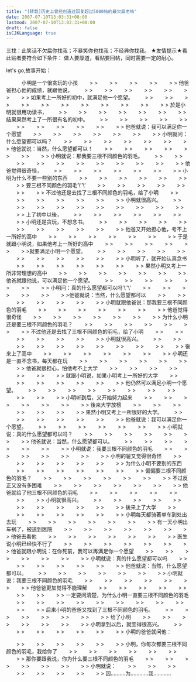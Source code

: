 ```yaml
---
title: "[转载]历史上曾经创造过回复超过5000帖的最欠扁老帖"
date: 2007-07-10T13:03:31+08:00
lastmod: 2007-07-10T13:03:31+08:00
draft: false
isCJKLanguage: true
---
```


三找：此笑话不欠扁你找我；不暴笑你也找我；不经典你找我。
★友情提示★看此贴者要符合如下条件： 做人要厚道，看贴要回帖，同时需要一定的耐心。

let's go,故事开始：

　　　小明是一个很贪玩的小孩 <!--more-->
　　> >
　　> >
　　> >
　　> >
　　> > 他爸爸担心他的成绩，就跟他说，
　　> >
　　> >
　　> >
　　> >
　　> >
　　> >
　　> > 如果考上一所好的初中，就满足他一个愿望。
　　> >
　　> >
　　> >
　　> >
　　> >
　　> >
　　> >
　　> >
　　> >
　　> >
　　> > 於是小明就很用功读书，
　　> >
　　> >
　　> >
　　> >
　　> >
　　> >
　　> > 结果果然考上了一所很有名的初中。
　　> >
　　> >
　　> >
　　> >
　　> >
　　> >
　　> >
　　> >
　　> >
　　> >
　　> > 他爸就说：我可以满足你一个愿望
　　> >
　　> >
　　> >
　　> >
　　> >
　　> >
　　> > 小明就问：什么愿望都可以吗？
　　> >
　　> >
　　> >
　　> >
　　> >
　　> >
　　> > 他爸就说：当然，什么愿望都可以！
　　> >
　　> >
　　> >
　　> >
　　> >
　　> >
　　> > 小明就说：那我要三根不同颜色的羽毛。
　　> >
　　> >
　　> >
　　> >
　　> >
　　> >
　　> >
　　> >
　　> >
　　> >
　　> > 他爸觉得很奇怪，
　　> >
　　> >
　　> >
　　> >
　　> >
　　> >
　　> > 小明为什么不要一些别的东西
　　> >
　　> >
　　> >
　　> >
　　> >
　　> >
　　> > 要三根不同颜色的羽毛’\’’\’
　　> >
　　> >
　　> >
　　> >
　　> >
　　> >
　　> > 不过他还是去找了三根不同颜色的羽毛，给了小明
　　> >
　　> >
　　> >
　　> >
　　> >
　　> >
　　> > 小明就很高兴。
　　> >
　　> >
　　> >
　　> >
　　> >
　　> >
　　> >
　　> >
　　> >
　　> >
　　> > 上了初中以後，
　　> >
　　> >
　　> >
　　> >
　　> >
　　> >
　　> > 小明还是贪玩，不想念书。
　　> >
　　> >
　　> >
　　> >
　　> >
　　> >
　　> >
　　> >
　　> >
　　> >
　　> > 他爸又开始担心他，考不上一所好的高中
　　> >
　　> >
　　> >
　　> >
　　> >
　　> >
　　> > 于是就跟小明说，如果他考上一所好的高中
　　> >
　　> >
　　> >
　　> >
　　> >
　　> >就要满足小明一个愿望。
　　> >
　　> >
　　> >
　　> >
　　> >
　　> >
　　> >
　　> >
　　> >
　　> >
　　> > 小明听了，就开始认真念书
　　> >
　　> >
　　> >
　　> >
　　> >
　　> >
　　> > 果然小明又考上一所非常理想的高中
　　> >
　　> >
　　> >
　　> >
　　> >
　　> >
　　> > 他爸就跟他说，可以满足他一个愿望。
　　> >
　　> >
　　> >
　　> >
　　> >
　　> >
　　> > 小明问：真的什么愿望都可以吗’\’’\’
　　> >
　　> >
　　> >
　　> >
　　> >
　　> >他爸就说：当然，什么愿望都可以
　　> >
　　> >
　　> >
　　> >
　　> >
　　> >
　　> > 小明就跟他爸说：那我要三根不同颜色的羽毛
　　> >
　　> >
　　> >
　　> >
　　> >
　　> >
　　> > 他爸觉得很奇怪
　　> >
　　> >
　　> >
　　> >
　　> >
　　> >
　　> > 为什么小明还是要三根不同颜色的羽毛？
　　> >
　　> >
　　> >
　　> >
　　> >
　　> >
　　> > 不过他还是去找了三根不同颜色的羽毛，给了小明
　　> >
　　> >
　　> >
　　> >
　　> >
　　> >
　　> > 小明就很高兴。
　　> >
　　> >
　　> >
　　> >
　　> >
　　> >
　　> >
　　> >
　　> >
　　> >
　　> > 後来上了高中
　　> >
　　> >
　　> >
　　> >
　　> >
　　> >
　　> > 小明还是一直不念书，每天都在玩
　　> >
　　> >
　　> >
　　> >
　　> >
　　> >
　　> > 他爸就很担心，怕他考不上大学
　　> >
　　> >
　　> >
　　> >
　　> >
　　> >
　　> > 就跟小明说，如果小明考上一所好的大学
　　> >
　　> >
　　> >
　　> >
　　> >
　　> >
　　> > 他仍然可以满足小明一个愿望。
　　> >
　　> >
　　> >
　　> >
　　> >
　　> >
　　> >
　　> >
　　> >
　　> >
　　> > 小明听到后，又开始努力起来
　　> >
　　> >
　　> >
　　> >
　　> >
　　> >
　　> > 後来大学放榜
　　> >
　　> >
　　> >
　　> >
　　> >
　　> >
　　> > 果然小明又考上一所很好的大学。
　　> >
　　> >
　　> >
　　> >
　　> >
　　> >
　　> > 他爸就说：我可以满足你一个愿望。
　　> >
　　> >
　　> >
　　> >
　　> >
　　> >
　　> > 小明就说：真的什么愿望都可以吗？
　　> >
　　> >
　　> >
　　> >
　　> >
　　> >
　　> > 他爸就说：当然，什么愿望都可以。
　　> >
　　> >
　　> >
　　> >
　　> >
　　> >
　　> > 小明就说：我要三根不同颜色的羽毛
　　> >
　　> >
　　> >
　　> >
　　> >
　　> >
　　> > 小明的爸又觉得很奇怪
　　> >
　　> >
　　> >
　　> >
　　> >
　　> >
　　> > 为什么小明不要别的东西
　　> >
　　> >
　　> >
　　> >
　　> >
　　> >
　　> > 偏偏要三根不同颜色的羽毛？
　　> >
　　> >
　　> >
　　> >
　　> >
　　> >
　　> > 不过反正又没有多困难
　　> >
　　> >
　　> >
　　> >
　　> >
　　> >
　　> > 他爸就给了他三根不同颜色的羽毛
　　> >
　　> >
　　> >
　　> >
　　> >
　　> >
　　> > 小明就很高兴。
　　> >
　　> >
　　> >
　　> >
　　> >
　　> >
　　> >
　　> >
　　> >
　　> >
　　> > 後来上了大学
　　> >
　　> >
　　> >
　　> >
　　> >
　　> >
　　> > 小明每天都骑著单车到处出去玩
　　> >
　　> >
　　> >
　　> >
　　> >
　　> >
　　> > 有一天小明出车祸了，被送到医院
　　> >
　　> >
　　> >
　　> >
　　> >
　　> >
　　> > 他爸去看他
　　> >
　　> >
　　> >
　　> >
　　> >
　　> >
　　> > 医生说小明已经快不行了
　　> >
　　> >
　　> >
　　> >
　　> >
　　> >
　　> > 他爸就跟小明说：在你死前，我可以再满足你一个愿望
　　> >
　　> >
　　> >
　　> >
　　> >
　　> >
　　> > 小明就说：真的什么愿望都可以吗
　　> >
　　> >
　　> >
　　> >
　　> >
　　> >
　　> > 他爸就说：当然，什么愿望都可以。
　　> >
　　> >
　　> >
　　> >
　　> >
　　> >
　　> > 小明就说：我要三根不同颜色的羽毛
　　> >
　　> >
　　> >
　　> >
　　> >
　　> >
　　> > 他爸爸更加觉得不能理解
　　> >
　　> >
　　> >
　　> >
　　> >
　　> >
　　> >
　　> > 一定要问清楚，为什么小明一直要三根不同颜色的羽毛
　　> >
　　> >
　　> >
　　> >
　　> >
　　> >
　　> >
　　> >
　　> >
　　> >
　　> > 后来小明的爸爸又找到了三根不同颜色的羽毛。
　　> >
　　> >
　　> >
　　> >
　　> >
　　> >
　　> > 给了小明
　　> >
　　> >
　　> >
　　> >
　　> >
　　> >
　　> > 小明拿到以后，就变得很高兴。
　　> >
　　> >
　　> >
　　> >
　　> >
　　> >
　　> > 小明的爸爸就问他：
> >
　　> >
　　> >
　　> >
　　> >
　　> >
　　> > 小明，你每次都要三根不同颜色的羽毛，我给你了
　　> >
　　> >
　　> >
　　> >
　　> >
　　> >
　　> > 那你要跟我说，你为什么要三根不同颜色的羽毛
　　> >
　　> >
　　> >
　　> >
　　> >
　　> >
　　> > 小明就说：
　　> >
　　> >
　　> >
　　> >
　　> >
　　> >
　　> >
　　> > 因..........为............我............
